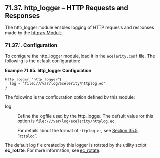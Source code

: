## 71.37. http_logger – HTTP Requests and Responses

The http_logger module enables logging of HTTP requests and responses made by the [httpsrv Module](https://support.messagesystems.com/docs/web-rest-injector/rest.configuring.php).

### 71.37.1. Configuration

To configure the http_logger module, load it in the `ecelerity.conf` file. The following is the default configuration:

<a name="modules.http_logger.configuration.example"></a>

**Example 71.65. http_logger Configuration**

```
http_logger "http_logger"{
  log = "file:///var/log/ecelerity/httplog.ec"
}
```

The following is the configuration option defined by this module:

<dl class="variablelist">

<dt>log</dt>

<dd>

Define the logfile used by the http_logger. The default value for this option is `file:///var/log/ecelerity/httplog.ec`.

For details about the format of `httplog.ec`, see [Section 35.5, “`httplog`”](log_formats.httplog.php "35.5. httplog").

</dd>

</dl>

The default log file created by this logger is rotated by the utility script **ec_rotate**. For more information, see [ec_rotate](executable.ec_rotate.php "ec_rotate").
